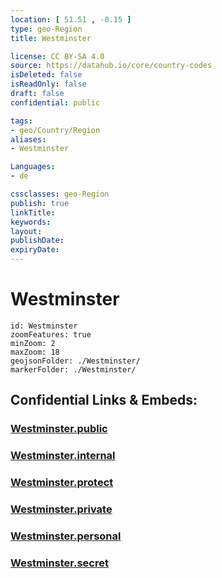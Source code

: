 ```yaml
---
location: [ 51.51 , -0.15 ] 
type: geo-Region
title: Westminster

license: CC BY-SA 4.0
source: https://datahub.io/core/country-codes
isDeleted: false
isReadOnly: false
draft: false
confidential: public

tags:
- geo/Country/Region
aliases:
- Westminster

Languages:
- de

cssclasses: geo-Region
publish: true
linkTitle: 
keywords: 
layout: 
publishDate: 
expiryDate: 
---
```


# Westminster

```leaflet
id: Westminster
zoomFeatures: true 
minZoom: 2 
maxZoom: 18
geojsonFolder: ./Westminster/
markerFolder: ./Westminster/
```


## Confidential Links & Embeds: 

### [Westminster.public](/_public/\Earth\Continent\Europe\Europe~North\UK\England\Regions~England\London,Greater\cities~GreaterLondonWestminster.public.md) 

### [Westminster.internal](/_internal/\Earth\Continent\Europe\Europe~North\UK\England\Regions~England\London,Greater\cities~GreaterLondonWestminster.internal.md) 

### [Westminster.protect](/_protect/\Earth\Continent\Europe\Europe~North\UK\England\Regions~England\London,Greater\cities~GreaterLondonWestminster.protect.md) 

### [Westminster.private](/_private/\Earth\Continent\Europe\Europe~North\UK\England\Regions~England\London,Greater\cities~GreaterLondonWestminster.private.md) 

### [Westminster.personal](/_personal/\Earth\Continent\Europe\Europe~North\UK\England\Regions~England\London,Greater\cities~GreaterLondonWestminster.personal.md) 

### [Westminster.secret](/_secret/\Earth\Continent\Europe\Europe~North\UK\England\Regions~England\London,Greater\cities~GreaterLondonWestminster.secret.md)


